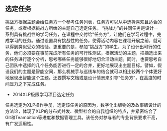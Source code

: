 ##  选定任务

挑战方根据主题会给任务方一个参考任务列表，任务方可以从中选择喜欢且适合的任务，或者根据挑战方所给的主题自己选定任务。
“挑战方”的共同任务是设计一系列具有挑战性的学习任务，在课程中交付给“任务方”，让他们在学习过程中，完成学习的任务。通过设置具有挑战性的任务，使得活动内容在课程开展之前，就可以得到类似受众的检验。更重要的是，参加“挑战方”的学生，为了设计出可行的任务，他们必须要在事前完成所有任务的可行性测试，根据活动的主题，把摘选出来的任务进行逐个分析，思考哪些任务能够很好地切合活动主题。同时，也要思考自己团队中选择的几个任务能否进行一定的合并，更好地展现出主题目标。譬如，假设我们的主题是智能空间，那么机械手与巡线车的结合就可以相比较两个个体更好地展现出智能这个主题。还要撰写文档或是设计情景来引导“任务方”，在高度的时间压力之下完成任务。


* 2014XLP极限学习项目选定任务

任务选定为XLP操作手册，选定该任务的原因为，数字化出版物的及故事版设计的方法论，体现了XLP的分布式并发、微型社会的自我组织的特点，并紧密结合了Git和Teambition等进度和数据管理工具。该任务对参与者的专业背景要求不高，有广发适用性。
